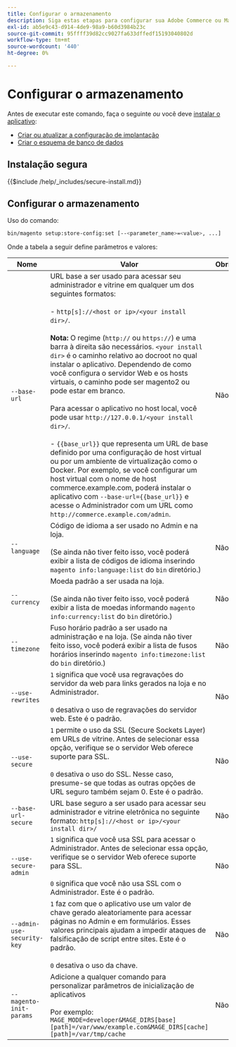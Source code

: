 ```yaml
---
title: Configurar o armazenamento
description: Siga estas etapas para configurar sua Adobe Commerce ou Magento Open Source store.
exl-id: ab5e9c43-d914-4de9-98a9-b60d3984b23c
source-git-commit: 95ffff39d82cc9027fa633dffedf15193040802d
workflow-type: tm+mt
source-wordcount: '440'
ht-degree: 0%

---
```


# Configurar o armazenamento

Antes de executar este comando, faça o seguinte *ou* você deve [instalar o aplicativo](../advanced.md):

* [Criar ou atualizar a configuração de implantação](deployment.md)
* [Criar o esquema de banco de dados](database.md)

## Instalação segura

{{$include /help/_includes/secure-install.md}}

## Configurar o armazenamento

Uso do comando:

```bash
bin/magento setup:store-config:set [--<parameter_name>=<value>, ...]
```

Onde a tabela a seguir define parâmetros e valores:

| Nome | Valor | Obrigatório? |
|--- |--- |--- |
| `--base-url` | URL base a ser usado para acessar seu administrador e vitrine em qualquer um dos seguintes formatos:<br><br>- `http[s]://<host or ip>/<your install dir>/`.<br><br>**Nota:** O regime (`http://` ou `https://`) e uma barra à direita são necessários. `<your install dir>` é o caminho relativo ao docroot no qual instalar o aplicativo. Dependendo de como você configura o servidor Web e os hosts virtuais, o caminho pode ser magento2 ou pode estar em branco.<br><br>Para acessar o aplicativo no host local, você pode usar `http://127.0.0.1/<your install dir>/`.<br><br>- `{{base_url}}` que representa um URL de base definido por uma configuração de host virtual ou por um ambiente de virtualização como o Docker. Por exemplo, se você configurar um host virtual com o nome de host commerce.example.com, poderá instalar o aplicativo com `--base-url={{base_url}}` e acesse o Administrador com um URL como `http://commerce.example.com/admin`. | Não |
| `--language` | Código de idioma a ser usado no Admin e na loja.<br><br>(Se ainda não tiver feito isso, você poderá exibir a lista de códigos de idioma inserindo `magento info:language:list` do `bin` diretório.) | Não |
| `--currency` | Moeda padrão a ser usada na loja. <br><br>(Se ainda não tiver feito isso, você poderá exibir a lista de moedas informando `magento info:currency:list` do `bin` diretório.) | Não |
| `--timezone` | Fuso horário padrão a ser usado na administração e na loja. (Se ainda não tiver feito isso, você poderá exibir a lista de fusos horários inserindo `magento info:timezone:list` do `bin` diretório.) | Não |
| `--use-rewrites` | `1` significa que você usa regravações do servidor da web para links gerados na loja e no Administrador.<br><br>`0` desativa o uso de regravações do servidor web. Este é o padrão. | Não |
| `--use-secure` | `1` permite o uso da SSL (Secure Sockets Layer) em URLs de vitrine. Antes de selecionar essa opção, verifique se o servidor Web oferece suporte para SSL.<br><br>`0` desativa o uso do SSL. Nesse caso, presume-se que todas as outras opções de URL seguro também sejam 0. Este é o padrão. | Não |
| `--base-url-secure` | URL base seguro a ser usado para acessar seu administrador e vitrine eletrônica no seguinte formato: `http[s]://<host or ip>/<your install dir>/` | Não |
| `--use-secure-admin` | `1` significa que você usa SSL para acessar o Administrador. Antes de selecionar essa opção, verifique se o servidor Web oferece suporte para SSL.<br><br>`0` significa que você não usa SSL com o Administrador. Este é o padrão. | Não |
| `--admin-use-security-key` | `1` faz com que o aplicativo use um valor de chave gerado aleatoriamente para acessar páginas no Admin e em formulários. Esses valores principais ajudam a impedir ataques de falsificação de script entre sites. Este é o padrão.<br/><br/>`0` desativa o uso da chave. | Não |
| `--magento-init-params` | Adicione a qualquer comando para personalizar parâmetros de inicialização de aplicativos<br/><br/>Por exemplo: `MAGE_MODE=developer&MAGE_DIRS[base][path]=/var/www/example.com&MAGE_DIRS[cache][path]=/var/tmp/cache` | Não |
